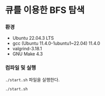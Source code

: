 # 큐를 이용한 BFS 탐색

### 환경

- Ubuntu 22.04.3 LTS
- gcc (Ubuntu 11.4.0-1ubuntu1~22.04) 11.4.0
- valgrind-3.18.1
- GNU Make 4.3


### 컴파일 및 실행

`./start.sh` 파일을 실행한다.

```bash
./start.sh
```